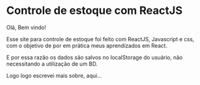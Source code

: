 # Controle de estoque com ReactJS

Olá, Bem vindo!

Esse site para controle de estoque foi feito com ReactJS, Javascript e css, com o objetivo de por em prática meus aprendizados em React.

E por essa razão os dados são salvos no localStorage do usuário, não necessitando a utilização de um BD.

Logo logo escrevei mais sobre, aqui... 
